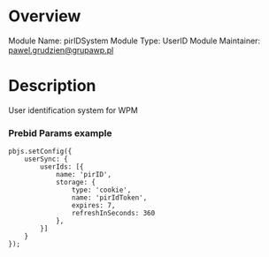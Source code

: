 # Overview

Module Name: pirIDSystem
Module Type: UserID Module
Maintainer: pawel.grudzien@grupawp.pl

# Description

User identification system for WPM

### Prebid Params example

```
pbjs.setConfig({
    userSync: {
        userIds: [{
            name: 'pirID',
            storage: {
                type: 'cookie',
                name: 'pirIdToken',
                expires: 7,
                refreshInSeconds: 360
            },
        }]
    }
});
```
